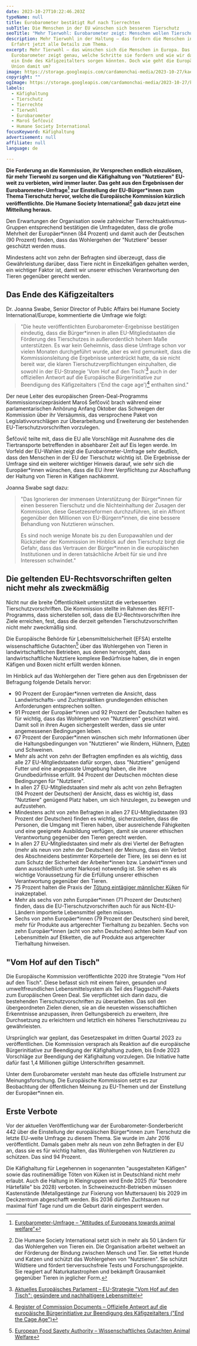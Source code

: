 ```yaml
---
date: 2023-10-27T10:22:46.203Z
typeName: null
title: Eurobarometer bestätigt Ruf nach Tierrechten
subTitle: Die Menschen in der EU wünschen sich besseren Tierschutz
seoTitle: "Mehr Tierwohl: Eurobarometer zeigt: Menschen wollen Tierschutz"
description: Mehr Tierwohl in der Haltung – das fordern die Menschen in Europa.
  Erfahrt jetzt alle Details zum Thema.
excerpt: Mehr Tierwohl – das wünschen sich die Menschen in Europa. Das
  Eurobarometer zeigt genau, welche Schritte sie fordern und wie wir damit für
  ein Ende des Käfigzeitalters sorgen könnten. Doch wie geht die Europäische
  Union damit um?
image: https://storage.googleapis.com/cardamonchai-media/2023-10-27/kaefighaltung-jpeg-imagine-184858_827464_1024_768/640.webp
copyright: ""
ogImage: https://storage.googleapis.com/cardamonchai-media/2023-10-27/kaefighaltung-og-2-jpeg-imagine-184858_827768_1200_630/640.webp
labels:
  - Käfighaltung
  - Tierschutz
  - Tierrechte
  - Tierwohl
  - Eurobarometer
  - Maroš Šefčovič
  - Humane Society International
focusKeyword: Käfighaltung
advertisement: null
affiliate: null
language: de

---
```


**Die Forderung an die Kommission, ihr Versprechen endlich einzulösen, für mehr Tierwohl zu sorgen und die Käfighaltung von "Nutztieren" EU-weit zu verbieten, wird immer lauter. Das geht aus den Ergebnissen der Eurobarometer-Umfrage[^1] zur Einstellung der EU-Bürger\*innen zum Thema Tierschutz hervor, welche die Europäische Kommission kürzlich veröffentlichte. Die Humane Society International[^2] gab dazu jetzt eine Mitteilung heraus.**

Den Erwartungen der Organisation sowie zahlreicher Tierrechtsaktivsmus-Gruppen entsprechend bestätigen die Umfragedaten, dass die große Mehrheit der Europäer\*innen (84 Prozent) und damit auch der Deutschen (90 Prozent) finden, dass das Wohlergehen der "Nutztiere" besser geschützt werden muss.

Mindestens acht von zehn der Befragten sind überzeugt, dass die Gewährleistung darüber, dass Tiere nicht in Einzelkäfigen gehalten werden, ein wichtiger Faktor ist, damit wir unserer ethischen Verantwortung den Tieren gegenüber gerecht werden.

## Das Ende des Käfigzeitalters

Dr. Joanna Swabe, Senior Director of Public Affairs bei Humane Society International/Europe, kommentierte die Umfrage wie folgt:

> "Die heute veröffentlichten Eurobarometer-Ergebnisse bestätigen eindeutig, dass die Bürger*innen in allen EU-Mitgliedstaaten die Förderung des Tierschutzes in außerordentlich hohem Maße unterstützen. Es war kein Geheimnis, dass diese Umfrage schon vor vielen Monaten durchgeführt wurde, aber es wird  gemunkelt, dass die Kommissionsleitung die Ergebnisse unterdrückt hatte, da sie nicht bereit war, die klaren Tierschutzverpflichtungen einzuhalten, die sowohl in der EU-Strategie 'Vom Hof auf den Tisch'[^3] auch in der offiziellen Antwort auf die Europäische Bürgerinitiative zur Beendigung des Käfigzeitalters ('End the cage age')[^4] enthalten sind."

Der neue Leiter des europäischen Green-Deal-Programms Kommissionsvizepräsident Maroš Šefčovič brach während einer parlamentarischen Anhörung Anfang Oktober das Schweigen der Kommission über ihr Versäumnis, das versprochene Paket von Legislativvorschlägen zur Überarbeitung und Erweiterung der bestehenden EU-Tierschutzvorschriften vorzulegen. 

Šefčovič teilte mit, dass die EU alle Vorschläge mit Ausnahme des die Tiertransporte betreffenden in absehbarer Zeit auf Eis legen werde. Im Vorfeld der EU-Wahlen zeigt die Eurobarometer-Umfrage sehr deutlich, dass den Menschen in der EU der Tierschutz wichtig ist. Die Ergebnisse der Umfrage sind ein weiterer wichtiger Hinweis darauf, wie sehr sich die Europäer\*innen wünschen, dass die EU ihrer Verpflichtung zur Abschaffung der Haltung von Tieren in Käfigen nachkommt.

Joanna Swabe sagt dazu:

> "Das Ignorieren der immensen Unterstützung der Bürger\*innen für einen besseren Tierschutz und die Nichteinhaltung der Zusagen der Kommission, diese Gesetzesreformen durchzuführen, ist ein Affront gegenüber den Millionen von EU-Bürgern\*innen, die eine bessere Behandlung von Nutztieren wünschen.
>
> Es sind noch wenige Monate bis zu den Europawahlen und der Rückzieher der Kommission im Hinblick auf den Tierschutz birgt die Gefahr, dass das Vertrauen der Bürger\*innen in die europäischen Institutionen und in deren tatsächliche Arbeit für sie und ihre Interessen schwindet."

## Die geltenden EU-Rechtsvorschriften gelten nicht mehr als zweckmäßig

Nicht nur die breite Öffentlichkeit unterstützt die verbesserten Tierschutzvorschriften. Die Kommission stellte im Rahmen des REFIT-Programms, dass sicherstellen soll, dass die EU-Rechtsvorschriften ihre Ziele erreichen, fest, dass die derzeit geltenden Tierschutzvorschriften nicht mehr zweckmäßig sind.

Die Europäische Behörde für Lebensmittelsicherheit (EFSA) erstellte wissenschaftliche Gutachten[^5] über das Wohlergehen von Tieren in landwirtschaftlichen Betrieben, aus denen hervorgeht, dass landwirtschaftliche Nutztiere komplexe Bedürfnisse haben, die in engen Käfigen und Boxen nicht erfüllt werden können.

Im Hinblick auf das Wohlergehen der Tiere gehen aus den Ergebnissen der Befragung folgende Details hervor:

- 90 Prozent der Europäer\*innen vertreten die Ansicht, dass Landwirtschafts- und Zuchtpraktiken grundlegenden ethischen Anforderungen entsprechen sollten.
- 91 Prozent der Europäer\*innen und 92 Prozent der Deutschen halten es für wichtig, dass das Wohlergehen von "Nutztieren" geschützt wird. Damit soll in ihren Augen sichergestellt werden, dass sie unter angemessenen Bedingungen leben.
- 67 Prozent der Europäer\*innen wünschen sich mehr Informationen über die Haltungsbedingungen von "Nutztieren" wie Rindern, Hühnern, [Puten](/2023/10/federherz-interview/) und Schweinen.
- Mehr als acht von zehn der Befragten empfinden es als wichtig, dass alle 27 EU-Mitgliedstaaten dafür sorgen, dass "Nutztiere" genügend Futter und eine angepasste Umgebung haben, die ihre Grundbedürfnisse erfüllt. 94 Prozent der Deutschen möchten diese Bedingungen für "Nutztiere".
- In allen 27 EU-Mitgliedstaaten sind mehr als acht von zehn Befragten (94 Prozent der Deutschen) der Ansicht, dass es wichtig ist, dass "Nutztiere" genügend Platz haben, um sich hinzulegen, zu bewegen und aufzustehen.
- Mindestens acht von zehn Befragten in allen 27 EU-Mitgliedstaaten (93 Prozent der Deutschen) finden es wichtig, sicherzustellen, dass die Personen, die Umgang mit Tieren haben, über ausreichende Fähigkeiten und eine geeignete Ausbildung verfügen, damit sie unserer ethischen Verantwortung gegenüber den Tieren gerecht werden.
- In allen 27 EU-Mitgliedstaaten sind mehr als drei Viertel der Befragten (mehr als neun von zehn der Deutschen) der Meinung, dass ein Verbot des Abschneidens bestimmter Körperteile der Tiere, (es sei denn es ist zum Schutz der Sicherheit der Arbeiter\*innen bzw. Landwirt\*innen und dann ausschließlich unter Narkose) notwendig ist. Sie sehen es als wichtige Voraussetzung für die Erfüllung unserer ethischen Verantwortung gegenüber den Tieren.
- 75 Prozent halten die Praxis der [Tötung eintägiger männlicher Küken](/2019/09/das-sterben-der-eintagskueken/) für inakzeptabel.
- Mehr als sechs von zehn Europäer\*innen (71 Prozent der Deutschen) finden, dass die EU-Tierschutzvorschriften auch für aus Nicht-EU-Ländern importierte Lebensmittel gelten müssen.
- Sechs von zehn Europäer\*innen (79 Prozent der Deutschen) sind bereit, mehr für Produkte aus artgerechter Tierhaltung zu bezahlen. Sechs von zehn Europäer\*innen (acht von zehn Deutschen) achten beim Kauf von Lebensmitteln auf Etiketten, die auf Produkte aus artgerechter Tierhaltung hinweisen.

## "Vom Hof auf den Tisch"

Die Europäische Kommission veröffentlichte 2020 ihre Strategie "Vom Hof auf den Tisch". Diese befasst sich mit einem fairen, gesunden und umweltfreundlichen Lebensmittelsystem als Teil des Flaggschiff-Pakets zum Europäischen Green Deal. Sie verpflichtet sich darin dazu, die bestehenden Tierschutzvorschriften zu überarbeiten. Das soll den übergeordneten Zielen dienen, sie an die neuesten wissenschaftlichen Erkenntnisse anzupassen, ihren Geltungsbereich zu erweitern, ihre Durchsetzung zu erleichtern und letztlich ein höheres Tierschutzniveau zu gewährleisten. 

Ursprünglich war geplant, das Gesetzespaket im dritten Quartal 2023 zu veröffentlichen. Die Kommission versprach als Reaktion auf die europäische Bürgerinitiative zur Beendigung der Käfighaltung zudem, bis Ende 2023 Vorschläge zur Beendigung der Käfighaltung vorzulegen. Die Initiative hatte dafür fast 1,4 Millionen gültige Unterschriften gesammelt. 

Unter dem Eurobarometer versteht man heute das offizielle Instrument zur Meinungsforschung. Die Europäische Kommission setzt es zur Beobachtung der öffentlichen Meinung zu EU-Themen und der Einstellung der Europäer\*innen ein.

## Erste Verbote

Vor der aktuellen Veröffentlichung war der Eurobarometer-Sonderbericht 442 über die Einstellung der europäischen Bürger\*innen zum Tierschutz die letzte EU-weite Umfrage zu diesem Thema. Sie wurde im Jahr 2016 veröffentlicht. Damals gaben mehr als neun von zehn Befragten in der EU an, dass sie es für wichtig halten, das Wohlergehen von Nutztieren zu schützen. Das sind 94  Prozent.

Die Käfighaltung für Legehennen in sogenannten "ausgestalteten Käfigen" sowie das routinemäßige Töten von Küken ist in Deutschland nicht mehr erlaubt. Auch die Haltung in Kleingruppen wird Ende 2025 (für "besondere Härtefälle" bis 2028) verboten. In Schweinezucht-Betrieben müssen Kastenstände (Metallgestänge zur Fixierung von Muttersauen) bis 2029 im Deckzentrum abgeschafft werden. Bis 2036 dürfen Zuchtsauen nur maximal fünf Tage rund um die Geburt darin eingesperrt werden.
  
[^1]: [Eurobarometer-Umfrage – "Attitudes of Europeans towards animal welfare"](https://europa.eu/eurobarometer/surveys/detail/2996)

[^2]: Die Humane Society International setzt sich in mehr als 50 Ländern für das Wohlergehen von Tieren ein. Die Organisation arbeitet weltweit an der Förderung der Bindung zwischen Mensch und Tier. Sie rettet Hunde und Katzen und schützt das Wohlergehen von "Nutztieren". Sie schützt Wildtiere und fördert tierversuchsfreie Tests und Forschungsprojekte. Sie reagiert auf Naturkatastrophen und bekämpft Grausamkeit gegenüber Tieren in jeglicher Form.

[^3]: [Aktuelles Europäisches Parlament – EU-Strategie "Vom Hof auf den Tisch": gesündere und nachhaltigere Lebensmittel](https://www.europarl.europa.eu/news/de/press-room/20211014IPR14914/eu-strategie-vom-hof-auf-den-tisch-gesundere-und-nachhaltigere-lebensmittel)

[^4]:[Register of Commission Documents – Offizielle Antwort auf die europäische Bürgerinitiative zur Beendigung des Käfigzeitalters ("End the Cage Age")](https://ec.europa.eu/transparency/documents-register/detail?ref=C(2021)4747&lang=en)

[^5]:[European Food Savety Authority – Wissenschaftliches Gutachten Animal Welfare](https://www.efsa.europa.eu/en/topics/topic/animal-welfare)
